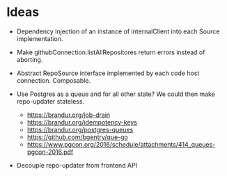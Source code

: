 # Ideas

- Dependency injection of an instance of internalClient into each Source implementation.
- Make githubConnection.listAllRepositores return errors instead of aborting.
- Abstract RepoSource interface implemented by each code host connection. Composable.
- Use Postgres as a queue and for all other state? We could then make repo-updater stateless.

  - https://brandur.org/job-drain
  - https://brandur.org/idempotency-keys
  - https://brandur.org/postgres-queues
  - https://github.com/bgentry/que-go
  - https://www.pgcon.org/2016/schedule/attachments/414_queues-pgcon-2016.pdf

- Decouple repo-updater from frontend API
